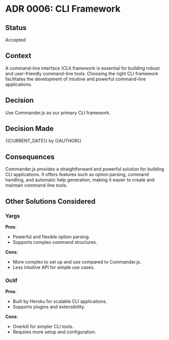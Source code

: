 # ADR 0006: CLI Framework

## Status
Accepted

## Context
A command-line interface (CLI) framework is essential for building robust and user-friendly command-line tools. Choosing the right CLI framework facilitates the development of intuitive and powerful command-line applications.

## Decision
Use Commander.js as our primary CLI framework.

## Decision Made
{{CURRENT_DATE}} by {{AUTHOR}}

## Consequences
Commander.js provides a straightforward and powerful solution for building CLI applications. It offers features such as option parsing, command handling, and automatic help generation, making it easier to create and maintain command-line tools.

## Other Solutions Considered

### Yargs
**Pros**:
- Powerful and flexible option parsing.
- Supports complex command structures.

**Cons**:
- More complex to set up and use compared to Commander.js.
- Less intuitive API for simple use cases.

### Oclif
**Pros**:
- Built by Heroku for scalable CLI applications.
- Supports plugins and extensibility.

**Cons**:
- Overkill for simpler CLI tools.
- Requires more setup and configuration.
